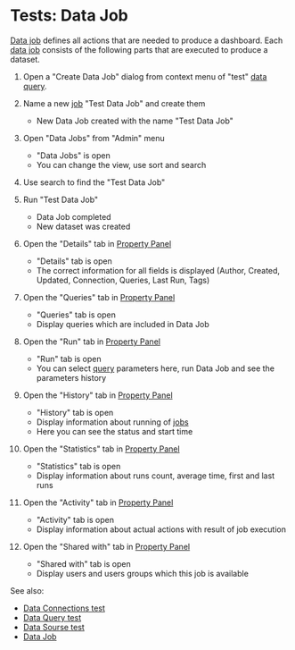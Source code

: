<!-- TITLE: Tests: Data Job -->
<!-- SUBTITLE: -->

# Tests: Data Job

[Data job](../entities/data-job.md) defines all actions that are needed to produce a dashboard. 
Each [data job](../entities/data-job.md) consists of the following parts that are executed to produce a dataset.

1. Open a "Create Data Job" dialog from context menu of "test" [data query](../entities/data-query.md). 

1. Name a new [job](../entities/data-job.md) "Test Data Job" and create them
   * New Data Job created with the name "Test Data Job" 

1. Open "Data Jobs" from "Admin" menu
   * "Data Jobs" is open
   * You can change the view, use sort and search 

1. Use search to find the "Test Data Job" 

1. Run "Test Data Job" 
   * Data Job completed
   * New dataset was created 

1. Open the "Details" tab in [Property Panel](../features/property-panel.md)
   * "Details" tab is open
   * The correct information for all fields is displayed (Author, Created, Updated, Connection, Queries, Last Run, Tags)

1. Open the "Queries" tab in [Property Panel](../features/property-panel.md)
   * "Queries" tab is open
   * Display queries which are included in Data Job

1. Open the "Run" tab in [Property Panel](../features/property-panel.md)
   * "Run" tab is open
   * You can select [query](../entities/data-query.md) parameters here, run Data Job and see the parameters history

1. Open the "History" tab in [Property Panel](../features/property-panel.md)
   * "History" tab is open
   * Display information about running of [jobs](../entities/data-job.md)
   * Here you can see the status and start time 

1. Open the "Statistics" tab in [Property Panel](../features/property-panel.md)
   * "Statistics" tab is open
   * Display information about runs count, average time, first and last runs

1. Open the "Activity" tab in [Property Panel](../features/property-panel.md)
   * "Activity" tab is open
   * Display information about actual actions with result of job execution

1. Open the "Shared with" tab in [Property Panel](../features/property-panel.md)
   * "Shared with" tab is open
   * Display users and users groups which this job is available 

See also:
 * [Data Connections test](../tests/data-connection-test.md)
 * [Data Query test](data-query-test.md)
 * [Data Sourse test](../tests/data-source-test.md)
 * [Data Job](data-job.md)
 